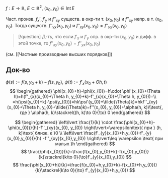 $f: E\to \mathbb{R},\ E\subset \mathbb{R}^{2}$, $(x_{0}, y_{0})\in \mathrm{Int}\,E$

Част. произв. $f_{x}', f'_{y}$ и $f''_{xy}$ существ. в окр-ти т. $(x_{0}, y_{0})$ и $f''_{xy}$ непр. в т. $(x_{0}, y_{0})$. Тогда существ. $f''_{yx}(x_{0}, y_{0})$ и $f''_{xy}(x_{0}, y_{0})=f''_{yx}(x_{0}, y_{0})$

>[!question] Д-ть, что если $f'_{x}$ и $f'_{y}$ опр. в окр-ти $(x_{0}, y_{0})$ и дифф. в этой точке, то $f''_{xy}(x_{0}, y_{0})=f''_{yx}(x_{0}, y_{0})$

(см. [[Частные производные высших порядков]])
## Док-во

$\phi(s):=f(s, y_{0}+k)-f(s, y_{0}),\ \psi(t):=f'_{x}(x_{0}+\Theta h, t)$
$$
\begin{gathered}
\phi(x_{0}+h)-\phi(x_{0})=h\cdot \phi'(x_{0}+\Theta h)=h(f'_{x}(x_{0}+\Theta h, y_{0}+k)-f'_{x}(x_{0}+\Theta h, y_{0}))=\\
=h(\psi(y_{0}+k)-\psi(y_{0}))=hk\psi'(y_{0}+\tilde{\Theta}k)=hkf''_{xy}(x_{0}+\Theta h, y_{0}+\tilde{\Theta}k)=f''(x_{0}, y_{0})+\alpha(h, k)\\\text{, где } \alpha(h, k)\stackrel{(h, k)\to 0}{\to} 0
\end{gathered}
$$

$$
\begin{gathered}
\left\lvert  \frac{1}{k} \cdot \frac{\phi(x_{0}+h)-\phi(x_{0})}{h}-f''_{xy}(x_{0}, y_{0})  \right\rvert<\varepsilon\text{ при } (h, k)\text{ близк. к }0 \\
\left\lvert  \frac{f'_{y}(x_{0}+h,y_{0})-f'_{y}(x_{0},y_{0})}{h} -f''_{xy}(x_{0},y_{0}) \right\rvert\leq \varepsilon \text{ при малых }h
\end{gathered}
$$
$$
\frac{\phi(x_{0})}{k}=\frac{f(x_{0},y_{0}+k)-f(x_{0},y_{0})}{k}\stackrel{k\to 0}{\to}f'_{y}(x_{0},y_{0})
$$
$$
\frac{\phi(x_{0}+h)}{k}=\frac{f(x_{0}+h,y_{0}+k)-f(x_{0}+h,y_{0})}{k}\stackrel{k\to 0}{\to} f'_{y}(x_{0}+h,y_{0})
$$
